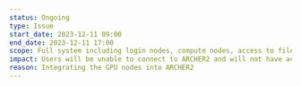 ```yaml
---
status: Ongoing
type: Issue
start_date: 2023-12-11 09:00
end_date: 2023-12-11 17:00
scope: Full system including login nodes, compute nodes, access to file systems
impact: Users will be unable to connect to ARCHER2 and will not have access to data on ARCHER2   
reason: Integrating the GPU nodes into ARCHER2
---
```



